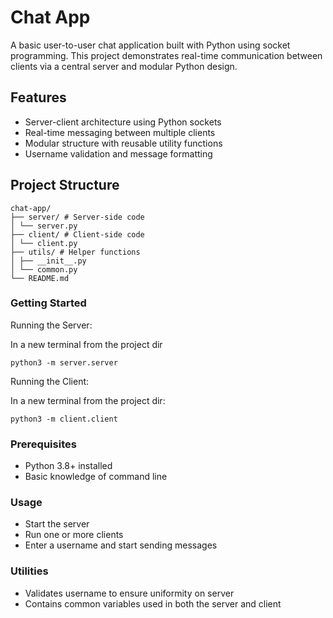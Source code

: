 # Chat App

A basic user-to-user chat application built with Python using socket programming.
This project demonstrates real-time communication between clients via a central server and modular Python design.

## Features

- Server-client architecture using Python sockets
- Real-time messaging between multiple clients
- Modular structure with reusable utility functions
- Username validation and message formatting

## Project Structure

```
chat-app/
├── server/ # Server-side code
│ └── server.py
├── client/ # Client-side code
│ └── client.py
├── utils/ # Helper functions
│ ├── __init__.py
│ └── common.py
└── README.md
```

### Getting Started

Running the Server:

In a new terminal from the project dir
```
python3 -m server.server
```
Running the Client:

In a new terminal from the project dir:
```
python3 -m client.client
```

### Prerequisites
- Python 3.8+ installed
- Basic knowledge of command line

### Usage

- Start the server
- Run one or more clients
- Enter a username and start sending messages

### Utilities

- Validates username to ensure uniformity on server
- Contains common variables used in both the server and client